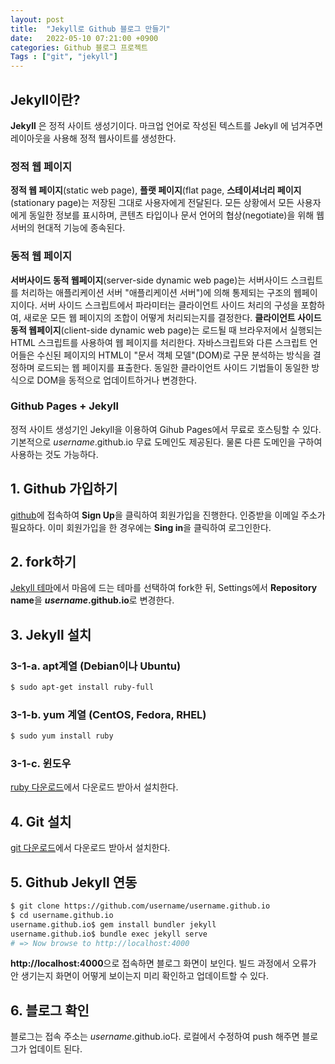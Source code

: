 ```yaml
---
layout: post
title:  "Jekyll로 Github 블로그 만들기"
date:   2022-05-10 07:21:00 +0900
categories: Github 블로그 프로젝트
Tags : ["git", "jekyll"]
---
```

## Jekyll이란?

**Jekyll** 은 정적 사이트 생성기이다. 마크업 언어로 작성된 텍스트를 Jekyll 에 넘겨주면 레이아웃을 사용해 정적 웹사이트를 생성한다.

### 정적 웹 페이지
**정적 웹 페이지**(static web page), **플랫 페이지**(flat page, **스테이셔너리 페이지**(stationary page)는 저장된 그대로 사용자에게 전달된다.
모든 상황에서 모든 사용자에게 동일한 정보를 표시하며, 콘텐츠 타입이나 문서 언어의 협상(negotiate)을 위해 웹 서버의 현대적 기능에 종속된다.

### 동적 웹 페이지
**서버사이드 동적 웹페이지**(server-side dynamic web page)는 서버사이드 스크립트를 처리하는  애플리케이션 서버 "애플리케이션 서버")에 의해 통제되는 구조의  웹페이지이다. 서버 사이드 스크립트에서 파라미터는 클라이언트 사이드 처리의 구성을 포함하여, 새로운 모든 웹 페이지의 조합이 어떻게 처리되는지를 결정한다.
**클라이언트 사이드 동적 웹페이지**(client-side dynamic web page)는 로드될 때 브라우저에서 실행되는  HTML 스크립트를 사용하여 웹 페이지를 처리한다. 자바스크립트와 다른 스크립트 언어들은 수신된 페이지의 HTML이  "문서 객체 모델"(DOM)로 구문 분석하는 방식을 결정하며 로드되는 웹 페이지를 표출한다. 동일한 클라이언트 사이드 기법들이 동일한 방식으로 DOM을 동적으로 업데이트하거나 변경한다.

### Github Pages + Jekyll
정적 사이트 생성기인 Jekyll을 이용하여 Gihub Pages에서 무료로 호스팅할 수 있다. 기본적으로 *username*.github.io 무료 도메인도 제공된다. 물론 다른 도메인을 구하여 사용하는 것도 가능하다.

## 1. Github 가입하기
[github](https://github.com)에 접속하여 **Sign Up**을 클릭하여 회원가입을 진행한다.
인증받을 이메일 주소가 필요하다.
이미 회원가입을 한 경우에는 **Sing in**을 클릭하여 로그인한다.

## 2. fork하기
[Jekyll 테마](https://github.com/topics/jekyll-theme)에서 마음에 드는 테마를 선택하여 fork한 뒤, Settings에서 **Repository name**을 ***username*.github.io**로 변경한다.

## 3. Jekyll 설치

### 3-1-a. apt계열 (Debian이나 Ubuntu)
```sh
$ sudo apt-get install ruby-full
```

### 3-1-b. yum 계열 (CentOS, Fedora, RHEL)
```sh
$ sudo yum install ruby
```

### 3-1-c. 윈도우
[ruby 다운로드](https://rubyinstaller.org/downloads/)에서 다운로드 받아서 설치한다.

## 4. Git 설치

[git 다운로드](https://git-scm.com/downloads)에서 다운로드 받아서 설치한다.

## 5. Github Jekyll 연동
```sh
$ git clone https://github.com/username/username.github.io
$ cd username.github.io
username.github.io$ gem install bundler jekyll
username.github.io$ bundle exec jekyll serve
# => Now browse to http://localhost:4000
```

**http://localhost:4000**으로 접속하면 블로그 화면이 보인다. 빌드 과정에서 오류가 안 생기는지 화면이 어떻게 보이는지 미리 확인하고 업데이트할 수 있다.

## 6. 블로그 확인
블로그는 접속 주소는 *username*.github.io다. 로컬에서 수정하여 push 해주면 블로그가 업데이트 된다.
